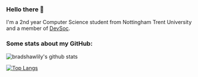 ### Hello there 👋
I'm a 2nd year Computer Science student from Nottingham Trent University and a member of [DevSoc](https://github.com/NTUDevSoc).

### Some stats about my GitHub: 
![bradshawlily's github stats](https://github-readme-stats.vercel.app/api?username=bradshawlily&show_icons=true&theme=radical)

[![Top Langs](https://github-readme-stats.vercel.app/api/top-langs/?username=bradshawlily&layout=compact)](https://github.com/bradshawlily/github-readme-stats)

<!--
**bradshawlily/bradshawlily** is a ✨ _special_ ✨ repository because its `README.md` (this file) appears on your GitHub profile.

